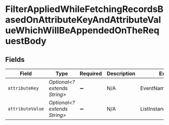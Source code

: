 # FilterAppliedWhileFetchingRecordsBasedOnAttributeKeyAndAttributeValueWhichWillBeAppendedOnTheRequestBody


## Fields

| Field                        | Type                         | Required                     | Description                  | Example                      |
| ---------------------------- | ---------------------------- | ---------------------------- | ---------------------------- | ---------------------------- |
| `attributeKey`               | *Optional<? extends String>* | :heavy_minus_sign:           | N/A                          | EventName                    |
| `attributeValue`             | *Optional<? extends String>* | :heavy_minus_sign:           | N/A                          | ListInstanceAssociations     |